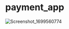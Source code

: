 # payment_app



![Screenshot_1699560774](https://github.com/ahmedhossam1212/payment-app/assets/93291446/aedd15e2-7afe-479e-bfbe-f3c8413e60fd)
